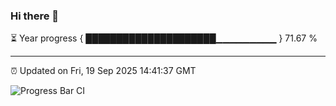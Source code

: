### Hi there 👋

⏳ Year progress { █████████████████████▁▁▁▁▁▁▁▁▁ } 71.67 %

---

⏰ Updated on Fri, 19 Sep 2025 14:41:37 GMT

![Progress Bar CI](https://github.com/IshwaranRudhara/GIT-ACTION/workflows/Progress%20Bar%20CI/badge.svg)
